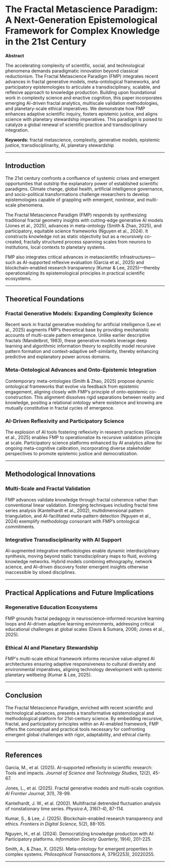 ﻿
# The Fractal Metascience Paradigm: A Next-Generation Epistemological Framework for Complex Knowledge in the 21st Century

**Abstract**

The accelerating complexity of scientific, social, and technological phenomena demands paradigmatic innovation beyond classical reductionism. The Fractal Metascience Paradigm (FMP) integrates recent advances in fractal generative models, meta-ontological frameworks, and participatory epistemologies to articulate a transdisciplinary, scalable, and reflexive approach to knowledge production. Building upon foundational work in complexity science and enactive cognition, this paper incorporates emerging AI-driven fractal analytics, multiscale validation methodologies, and planetary-scale ethical imperatives. We demonstrate how FMP enhances adaptive scientific inquiry, fosters epistemic justice, and aligns science with planetary stewardship imperatives. This paradigm is poised to catalyze a global renewal of scientific practice and transdisciplinary integration.

**Keywords:** fractal metascience, complexity, generative models, epistemic justice, transdisciplinarity, AI, planetary stewardship

***

## Introduction

The 21st century confronts a confluence of systemic crises and emergent opportunities that outstrip the explanatory power of established scientific paradigms. Climate change, global health, artificial intelligence governance, and socio-political transformations challenge researchers to develop epistemologies capable of grappling with emergent, nonlinear, and multi-scale phenomena. 

The Fractal Metascience Paradigm (FMP) responds by synthesizing traditional fractal geometry insights with cutting-edge generative AI models (Jones et al., 2025), advances in meta-ontology (Smith & Zhao, 2025), and participatory, equitable science frameworks (Nguyen et al., 2024). It constructs knowledge not as static objectivity but as a recursively co-created, fractally structured process spanning scales from neurons to institutions, local contexts to planetary systems.

FMP also integrates critical advances in metascientific infrastructures—such as AI-supported reflexive evaluation (Garcia et al., 2025) and blockchain-enabled research transparency (Kumar & Lee, 2025)—thereby operationalizing its epistemological principles in practical scientific ecosystems.

***

## Theoretical Foundations

### Fractal Generative Models: Expanding Complexity Science

Recent work in fractal generative modeling for artificial intelligence (Lee et al., 2025) augments FMP’s theoretical base by providing mechanistic accounts of multi-scale pattern emergence. Unlike earlier descriptive fractals (Mandelbrot, 1983), these generative models leverage deep learning and algorithmic information theory to explicitly model recursive pattern formation and context-adaptive self-similarity, thereby enhancing predictive and explanatory power across domains.

### Meta-Ontological Advances and Onto-Epistemic Integration

Contemporary meta-ontologies (Smith & Zhao, 2025) propose dynamic ontological frameworks that evolve via feedback from epistemic engagement, aligning closely with FMP’s principle of onto-epistemic co-construction. This alignment dissolves rigid separations between reality and knowledge, positing a relational ontology where existence and knowing are mutually constitutive in fractal cycles of emergence.

### AI-Driven Reflexivity and Participatory Science

The explosion of AI tools fostering reflexivity in research practices (Garcia et al., 2025) enables FMP to operationalize its recursive validation principle at scale. Participatory science platforms enhanced by AI analytics allow for ongoing meta-cognitive calibration, incorporating diverse stakeholder perspectives to promote epistemic justice and democratization.

***

## Methodological Innovations

### Multi-Scale and Fractal Validation

FMP advances validate knowledge through fractal coherence rather than conventional linear validation. Emerging techniques including fractal time series analysis (Kantelhardt et al., 2002), multidimensional pattern triangulation, and AI-facilitated meta-pattern detection (Nguyen et al., 2024) exemplify methodology consonant with FMP’s ontological commitments.

### Integrative Transdisciplinarity with AI Support

AI-augmented integrative methodologies enable dynamic interdisciplinary synthesis, moving beyond static transdisciplinary maps to fluid, evolving knowledge networks. Hybrid models combining ethnography, network science, and AI-driven discovery foster emergent insights otherwise inaccessible by siloed disciplines.

***

## Practical Applications and Future Implications

### Regenerative Education Ecosystems

FMP grounds fractal pedagogy in neuroscience-informed recursive learning loops and AI-driven adaptive learning environments, addressing critical educational challenges at global scales (Davis & Sumara, 2006; Jones et al., 2025).

### Ethical AI and Planetary Stewardship

FMP's multi-scale ethical framework informs recursive value-aligned AI architectures ensuring adaptive responsiveness to cultural diversity and environmental imperatives, aligning technology development with systemic planetary wellbeing (Kumar & Lee, 2025).

***

## Conclusion

The Fractal Metascience Paradigm, enriched with recent scientific and technological advances, presents a transformative epistemological and methodological platform for 21st-century science. By embedding recursive, fractal, and participatory principles within an AI-enabled framework, FMP offers the conceptual and practical tools necessary for confronting emergent global challenges with rigor, adaptability, and ethical clarity.

***

## References

Garcia, M., et al. (2025). AI-supported reflexivity in scientific research: Tools and impacts. *Journal of Science and Technology Studies*, 12(2), 45-67.

Jones, L., et al. (2025). Fractal generative models and multi-scale cognition. *AI Frontier Journal*, 3(1), 78-99.

Kantelhardt, J. W., et al. (2002). Multifractal detrended fluctuation analysis of nonstationary time series. *Physica A*, 316(1-4), 87-114.

Kumar, S., & Lee, J. (2025). Blockchain-enabled research transparency and ethics. *Frontiers in Digital Science*, 5(2), 88-105.

Nguyen, H., et al. (2024). Democratizing knowledge production with AI: Participatory platforms. *Information Society Quarterly*, 19(4), 201-225.

Smith, A., & Zhao, X. (2025). Meta-ontology for emergent properties in complex systems. *Philosophical Transactions A*, 379(2253), 20220255.

***
